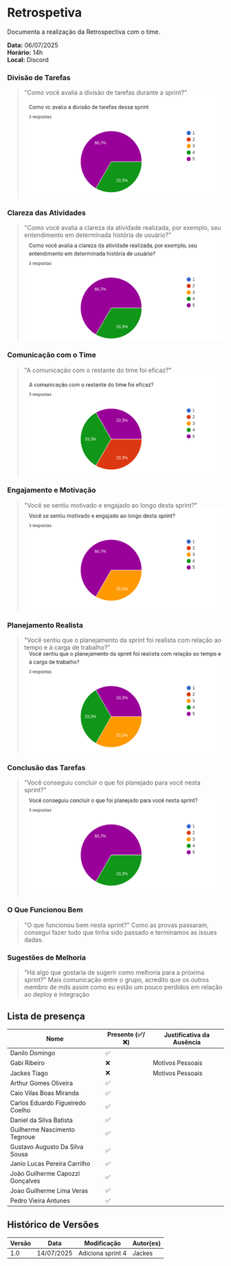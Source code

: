 # Retrospetiva

Documenta a realização da Retrospectiva com o time.

**Data:** 06/07/2025      
**Horário:** 14h         
**Local:** Discord 

### Divisão de Tarefas
>"Como você avalia a divisão de tarefas durante a sprint?"
![retro](../../assets/images/sprint/sprint-8/4.png)


### Clareza das Atividades
>"Como você avalia a clareza da atividade realizada, por exemplo, seu entendimento em determinada história de usuário?"
![retro](../../assets/images/sprint/sprint-8/3.png)


### Comunicação com o Time
>"A comunicação com o restante do time foi eficaz?"
![retro](../../assets/images/sprint/sprint-8/5.png)


### Engajamento e Motivação
>"Você se sentiu motivado e engajado ao longo desta sprint?"
![retro](../../assets/images/sprint/sprint-8/2.png)


### Planejamento Realista
>"Você sentiu que o planejamento da sprint foi realista com relação ao tempo e à carga de trabalho?"
![retro](../../assets/images/sprint/sprint-8/1.png)


### Conclusão das Tarefas
>"Você conseguiu concluir o que foi planejado para você nesta sprint?"
![retro](../../assets/images/sprint/sprint-8/0.png)


### O Que Funcionou Bem
>"O que funcionou bem nesta sprint?"
Como as provas passaram, consegui fazer tudo que tinha sido passado e terminamos as issues dadas.


### Sugestões de Melhoria
>"Há algo que gostaria de sugerir como melhoria para a próxima sprint?"
Mais comunicação entre o grupo, acredito que os outros membro de mds assim como eu estão  um pouco perdidos em relação ao deploy e integração



## Lista de presença

| Nome                             | Presente (✅/❌) | Justificativa da Ausência |
| -------------------------------- | -------------- | ------------------------- |
| Danilo Domingo                   | ✅              |                           |
| Gabi Ribeiro                     | ❌              | Motivos Pessoais          |
| Jackes Tiago                     | ❌              |   Motivos Pessoais                         |
| Arthur Gomes Oliveira            | ✅              |                           |
| Caio Vilas Boas Miranda          | ✅              |                           |
| Carlos Eduardo Figueiredo Coelho | ✅              |                           |
| Daniel da Silva Batista          | ✅              |                           |
| Guilherme Nascimento Tegnoue     | ✅              |                           |
| Gustavo Augusto Da Silva Sousa   | ✅              |                           |
| Janio Lucas Pereira Carrilho     | ✅              |                           |
| João Guilherme Capozzi Gonçalves | ✅              |                           |
| Joao Guilherme Lima Veras        | ✅              |                           |
| Pedro Vieira Antunes             | ✅              |                           |

## Histórico de Versões

| Versão | Data       | Modificação       | Autor(es) |
| ------ | ---------- | ----------------- | --------- |
| 1.0    | 14/07/2025 | Adiciona sprint 4 | Jackes    |